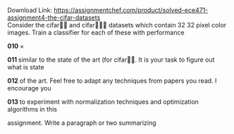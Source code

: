 Download Link: https://assignmentchef.com/product/solved-ece471-assignment4-the-cifar-datasets
<br>
Consider the cifar and cifar datasets which contain 32 32 pixel color images. Train a classifier for each of these with performance

<strong>010                 </strong>×

<strong>011         </strong>similar to the state of the art (for cifar. It is your task to figure out what is state

<strong>012         </strong>of the art. Feel free to adapt any techniques from papers you read. I encourage you

<strong>013 </strong>to experiment with normalization techniques and optimization algorithms in this

<strong>  </strong>assignment. Write a paragraph or two summarizing